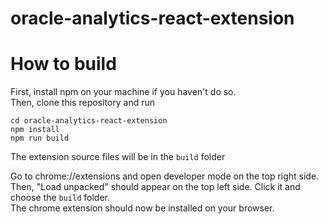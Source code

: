 # oracle-analytics-react-extension


# How to build
First, install npm on your machine if you haven't do so.  
Then, clone this repository and run
```
cd oracle-analytics-react-extension
npm install
npm run build
```
The extension source files will be in the `build` folder  

Go to chrome://extensions and open developer mode on the top right side.  
Then, "Load unpacked" should appear on the top left side. Click it and choose the `build` folder.  
The chrome extension should now be installed on your browser.
